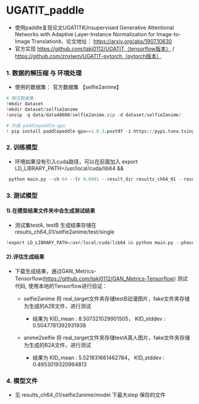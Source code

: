 # UGATIT_paddle
- 使用paddle复现论文UGATIT《Unsupervised Generative Attentional Networks with Adaptive Layer-Instance Normalization for Image-to-Image Translation》，论文地址：
https://arxiv.org/abs/1907.10830
- 官方实现 https://github.com/taki0112/UGATIT（tensorflow版本） / https://github.com/znxlwm/UGATIT-pytorch（pytorch版本）

### 1. 数据的解压缩 与 环境处理
- 使用的数据集： 官方数据集 【selfie2anime】

```python
# 解压数据集
!mkdir dataset
!mkdir dataset/selfie2anime
!unzip -q data/data48600/selfie2anime.zip -d dataset/selfie2anime/
```

```python
# 升级 paddlepaddle-gpu
! pip install paddlepaddle-gpu==1.8.3.post97 -i https://pypi.tuna.tsinghua.edu.cn/simple
```

### 2. 训练模型
- 环境如果没有引入cuda路径，可以在前面加入 export LD_LIBRARY_PATH=/usr/local/cuda/lib64 && 
```python
 python main.py --ch 64 --lr 0.0001 --result_dir results_ch64_01 --resume True --device cuda  --keep_result False --data_improve True
```

### 3. 测试模型
#### 1).在模型结果文件夹中会生成测试结果
- 测试集testA, testB 生成结果存储在 results_ch64_01/selfie2anime/test/single



```python
!export LD_LIBRARY_PATH=/usr/local/cuda/lib64 && python main.py --phase test --ch 64 --lr 0.0001 --result_dir results_ch64_01 --resume True --device cuda  --keep_result False --data_improve True
```


#### 2).评估生成结果
- 下载生成结果，通过GAN_Metrics-Tensorflow(https://github.com/taki0112/GAN_Metrics-Tensorflow) 测试代码, 使用本地的Tensorflow进行验证：
	- selfie2anime 将 real_target文件夹存储testB动漫图片，fake文件夹存储为生成的A2B文件，进行测试
    	- 结果为 KID_mean :  8.507321029901505， KID_stddev :  0.5047781392931938
        
   - anime2selfie 将 real_target文件夹存储testA真人图片，fake文件夹存储为生成的B2A文件，进行测试
   		- 结果为 KID_mean :  5.521831661462784， KID_stddev :  0.4953019320964813

### 4. 模型文件
- 见 results_ch64_01/selfie2anime/model 下最大step 保存的文件

